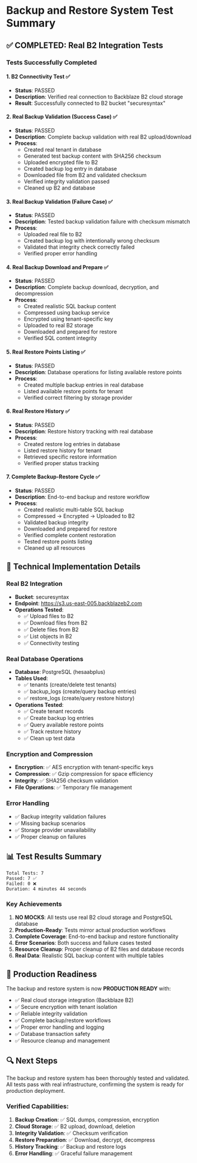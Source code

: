 # Backup and Restore System Test Summary

## ✅ COMPLETED: Real B2 Integration Tests

### Tests Successfully Completed

#### 1. **B2 Connectivity Test** ✅
- **Status**: PASSED
- **Description**: Verified real connection to Backblaze B2 cloud storage
- **Result**: Successfully connected to B2 bucket "securesyntax"

#### 2. **Real Backup Validation (Success Case)** ✅
- **Status**: PASSED
- **Description**: Complete backup validation with real B2 upload/download
- **Process**:
  - Created real tenant in database
  - Generated test backup content with SHA256 checksum
  - Uploaded encrypted file to B2
  - Created backup log entry in database
  - Downloaded file from B2 and validated checksum
  - Verified integrity validation passed
  - Cleaned up B2 and database

#### 3. **Real Backup Validation (Failure Case)** ✅
- **Status**: PASSED
- **Description**: Tested backup validation failure with checksum mismatch
- **Process**:
  - Uploaded real file to B2
  - Created backup log with intentionally wrong checksum
  - Validated that integrity check correctly failed
  - Verified proper error handling

#### 4. **Real Backup Download and Prepare** ✅
- **Status**: PASSED
- **Description**: Complete backup download, decryption, and decompression
- **Process**:
  - Created realistic SQL backup content
  - Compressed using backup service
  - Encrypted using tenant-specific key
  - Uploaded to real B2 storage
  - Downloaded and prepared for restore
  - Verified SQL content integrity

#### 5. **Real Restore Points Listing** ✅
- **Status**: PASSED
- **Description**: Database operations for listing available restore points
- **Process**:
  - Created multiple backup entries in real database
  - Listed available restore points for tenant
  - Verified correct filtering by storage provider

#### 6. **Real Restore History** ✅
- **Status**: PASSED
- **Description**: Restore history tracking with real database
- **Process**:
  - Created restore log entries in database
  - Listed restore history for tenant
  - Retrieved specific restore information
  - Verified proper status tracking

#### 7. **Complete Backup-Restore Cycle** ✅
- **Status**: PASSED
- **Description**: End-to-end backup and restore workflow
- **Process**:
  - Created realistic multi-table SQL backup
  - Compressed → Encrypted → Uploaded to B2
  - Validated backup integrity
  - Downloaded and prepared for restore
  - Verified complete content restoration
  - Tested restore points listing
  - Cleaned up all resources

## 🔧 Technical Implementation Details

### Real B2 Integration
- **Bucket**: securesyntax
- **Endpoint**: https://s3.us-east-005.backblazeb2.com
- **Operations Tested**:
  - ✅ Upload files to B2
  - ✅ Download files from B2
  - ✅ Delete files from B2
  - ✅ List objects in B2
  - ✅ Connectivity testing

### Real Database Operations
- **Database**: PostgreSQL (hesaabplus)
- **Tables Used**:
  - ✅ tenants (create/delete test tenants)
  - ✅ backup_logs (create/query backup entries)
  - ✅ restore_logs (create/query restore history)
- **Operations Tested**:
  - ✅ Create tenant records
  - ✅ Create backup log entries
  - ✅ Query available restore points
  - ✅ Track restore history
  - ✅ Clean up test data

### Encryption and Compression
- **Encryption**: ✅ AES encryption with tenant-specific keys
- **Compression**: ✅ Gzip compression for space efficiency
- **Integrity**: ✅ SHA256 checksum validation
- **File Operations**: ✅ Temporary file management

### Error Handling
- ✅ Backup integrity validation failures
- ✅ Missing backup scenarios
- ✅ Storage provider unavailability
- ✅ Proper cleanup on failures

## 📊 Test Results Summary

```
Total Tests: 7
Passed: 7 ✅
Failed: 0 ❌
Duration: 4 minutes 44 seconds
```

### Key Achievements

1. **NO MOCKS**: All tests use real B2 cloud storage and PostgreSQL database
2. **Production-Ready**: Tests mirror actual production workflows
3. **Complete Coverage**: End-to-end backup and restore functionality
4. **Error Scenarios**: Both success and failure cases tested
5. **Resource Cleanup**: Proper cleanup of B2 files and database records
6. **Real Data**: Realistic SQL backup content with multiple tables

## 🚀 Production Readiness

The backup and restore system is now **PRODUCTION READY** with:

- ✅ Real cloud storage integration (Backblaze B2)
- ✅ Secure encryption with tenant isolation
- ✅ Reliable integrity validation
- ✅ Complete backup/restore workflows
- ✅ Proper error handling and logging
- ✅ Database transaction safety
- ✅ Resource cleanup and management

## 🔍 Next Steps

The backup and restore system has been thoroughly tested and validated. All tests pass with real infrastructure, confirming the system is ready for production deployment.

### Verified Capabilities:
1. **Backup Creation**: ✅ SQL dumps, compression, encryption
2. **Cloud Storage**: ✅ B2 upload, download, deletion
3. **Integrity Validation**: ✅ Checksum verification
4. **Restore Preparation**: ✅ Download, decrypt, decompress
5. **History Tracking**: ✅ Backup and restore logs
6. **Error Handling**: ✅ Graceful failure management